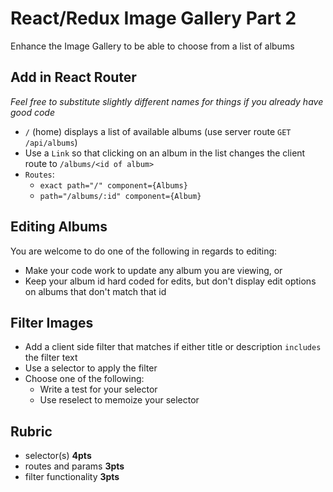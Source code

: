 React/Redux Image Gallery Part 2
===

Enhance the Image Gallery to be able to choose from a list of albums

## Add in React Router

_Feel free to substitute slightly different names for things if you already have good code_

* `/` (home) displays a list of available albums (use server route `GET /api/albums`)
* Use a `Link` so that clicking on an album in the list changes the client route to `/albums/<id of album>`
* `Routes`:
  * `exact path="/" component={Albums}`
  * `path="/albums/:id" component={Album}`
  
## Editing Albums

You are welcome to do one of the following in regards to editing:

* Make your code work to update any album you are viewing, or
* Keep your album id hard coded for edits, but don't display edit options on albums that don't match that id

## Filter Images

* Add a client side filter that matches if either title or description `includes` the filter text
* Use a selector to apply the filter
* Choose one of the following:
  * Write a test for your selector
  * Use reselect to memoize your selector

## Rubric

* selector(s) **4pts**
* routes and params **3pts**
* filter functionality **3pts**
